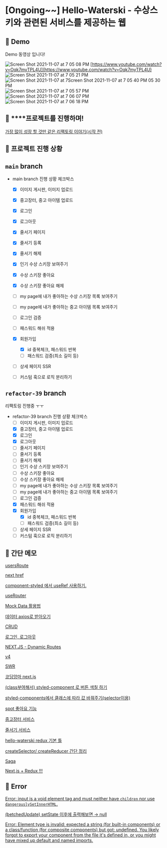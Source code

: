 # [Ongoing~~] Hello-Waterski - 수상스키와 관련된 서비스를 제공하는 웹


## 🔸 Demo
Demo 동영상 입니다! <br>

![Screen Shot 2021-11-07 at 7 05 08 PM](https://user-images.githubusercontent.com/44131043/140640623-0c780a23-55e1-4ce0-ae33-115ff7da1298.jpg)
[https://www.youtube.com/watch?v=Oqk7myTPL4U](https://www.youtube.com/watch?v=Oqk7myTPL4U)
![Screen Shot 2021-11-07 at 7 05 21 PM](https://user-images.githubusercontent.com/44131043/140640627-8d268b86-1999-4a2d-86dd-68f5653ef3be.jpg)
![Screen Shot 2021-11-07 at 7![Screen Shot 2021-11-07 at 7 05 40 PM](https://user-images.githubusercontent.com/44131043/140640640-57509792-d53b-4fe3-88d3-a1b9a2a2ba24.jpg)
 05 30 PM](https://user-images.githubusercontent.com/44131043/140640632-dc5a305b-e150-4773-8908-017304096b15.jpg)
![Screen Shot 2021-11-07 at 7 05 57 PM](https://user-images.githubusercontent.com/44131043/140640642-72cab30c-f0a7-4771-9a61-8d24b75032f7.jpg)
![Screen Shot 2021-11-07 at 7 06 07 PM](https://user-images.githubusercontent.com/44131043/140640651-88497579-39b0-4291-8032-93ee54ae95f2.jpg)
![Screen Shot 2021-11-07 at 7 06 18 PM](https://user-images.githubusercontent.com/44131043/140640657-602d797a-9128-4666-8f57-e17a7dd0afb6.jpg)

## 🔸  ****프로젝트를 진행하며!

[가장 많이 성장 할 것만 같은 리팩토링 이야기(시작 전)](https://www.notion.so/6436febc00944abb81ecb3471a86aa19)

## 🔸  프로젝트 진행 상황

## `main` branch

- main branch 진행 상황 체크박스
    - [x]  이미지 게시판, 이미지 업로드
    - [x]  중고장터, 중고 아이템 업로드
    - [x]  로그인
    - [x]  로그아웃
    - [x]  줄서기 페이지
    - [x]  줄서기 등록
    - [x]  줄서기 해제
    - [x]  인기 수상 스키장 보여주기
    - [x]  수상 스키장 좋아요
    - [x]  수상 스키장 좋아요 해제
    - [ ]  my page에 내가 좋아하는 수상 스키장 목록 보여주기
    - [ ]  my page에 내가 좋아하는 중고 아이템 목록 보여주기
    - [ ]  로그인 검증
    - [ ]  패스워드 해쉬 적용
    - [x]  회원가입
        - [x]  id 중복체크, 패스워드 반복
        - [ ]  패스워드 검증(최소 길이 등)
    - [ ]  상세 페이지 SSR
    - [ ]  커스텀 훅으로 로직 분리하기
    

## `refactor-39` branch

리팩토링 진행중 ㅜㅜ 

- refactor-39 branch 진행 상황 체크박스
    - [ ]  이미지 게시판, 이미지 업로드
    - [x]  중고장터, 중고 아이템 업로드
    - [x]  로그인
    - [x]  로그아웃
    - [ ]  줄서기 페이지
    - [ ]  줄서기 등록
    - [ ]  줄서기 해제
    - [ ]  인기 수상 스키장 보여주기
    - [ ]  수상 스키장 좋아요
    - [ ]  수상 스키장 좋아요 해제
    - [ ]  my page에 내가 좋아하는 수상 스키장 목록 보여주기
    - [ ]  my page에 내가 좋아하는 중고 아이템 목록 보여주기
    - [ ]  로그인 검증
    - [x]  패스워드 해쉬 적용
    - [x]  회원가입
        - [x]  id 중복체크, 패스워드 반복
        - [ ]  패스워드 검증(최소 길이 등)
    - [ ]  상세 페이지 SSR
    - [ ]  커스텀 훅으로 로직 분리하기

## 🔸  간단 메모

[usersRoute](https://www.notion.so/usersRoute-b1bb00ed1f0f48f3be7a241abdc00c7a)

[next <Link/> href](https://www.notion.so/next-Link-href-390652f3ac124fc8aca908290055007c)

[component-styled 에서 useRef 사용하기.](https://www.notion.so/component-styled-useRef-cf6b72de55ef4a508b62deed712705fd)

[useRouter](https://www.notion.so/useRouter-8ba31ee0bf5a439b8aca6f145763c27c)

[Mock Data 활용법 ](https://www.notion.so/Mock-Data-9ed3466e58ec48b38ec86e5be15bff73)

[데이터 axios로 받아오기](https://www.notion.so/axios-054ba27b381749ac8231648c539bda6e)

[CRUD](https://www.notion.so/CRUD-57cb04557dc7480c8def2b7934a15e71)

[로그인, 로그아웃](https://www.notion.so/71450af9a3ef44db97e80d10b41e251a)

[NEXT.JS - Dynamic Routes](https://www.notion.so/NEXT-JS-Dynamic-Routes-6e965f9631894ef592332ed1324e2235)

[v4](https://www.notion.so/v4-b902a7d729ca4d3e9b27a1aaa58f050a)

[SWR](https://www.notion.so/SWR-194527e14d5645a088319d197bba2003)

[코딩앙마 next.js](https://www.notion.so/next-js-40ddf9f6fd5d4569b04eae199aae758c)

[(class부여해서) styled-component 로 버튼 색칠 하기 ](https://www.notion.so/class-styled-component-1d437d54d16c435cb748a86183cb266d)

[styled-components에서 클래스에 따라 값 바꿔주기(selector이용)](https://www.notion.so/styled-components-selector-92adc00c7c3c4e11a2857cbdc5dcce1e)

[spot 좋아요 기능](https://www.notion.so/spot-fe2f8c102d48432e835edade1ecde872)

[중고장터 서비스 ](https://www.notion.so/d0c95d4d7ef14140a386179f873d852d)

[줄서기 서비스 ](https://www.notion.so/9c76433e17a44a39833add17875896fd)

[hello-waterski redux 기본 틀](https://www.notion.so/hello-waterski-redux-9930efe54e6445dd9883038883d83c1d)

[createSelector/ createReducer 간단 정리](https://www.notion.so/createSelector-createReducer-d2c2160ab471419389b3811337039607)

[Saga](https://www.notion.so/Saga-129f2fac770a4fdc976ee535a2135464)

[Next.js + Redux !!! ](https://www.notion.so/Next-js-Redux-dfb6e76be45749699a0317781aacfe38)

## 🔸  Error

[Error: input is a void element tag and must neither have `children` nor use `dangerouslySetInnerHTML`.](https://www.notion.so/Error-input-is-a-void-element-tag-and-must-neither-have-children-nor-use-dangerouslySetInnerHTML-9f9d3f4a4de942509f97cddb5eeabc68)

[(betchedUpdate) setState 이후에 출력해보면 → null](https://www.notion.so/betchedUpdate-setState-null-211acd38476c4c4fb39d774fa321caa3)

[Error: Element type is invalid: expected a string (for built-in components) or a class/function (for composite components) but got: undefined. You likely forgot to export your component from the file it's defined in, or you might have mixed up default and named imports.](https://www.notion.so/Error-Element-type-is-invalid-expected-a-string-for-built-in-components-or-a-class-function-for-79568ae2e28f4236bd805b52c0e5ae84)


